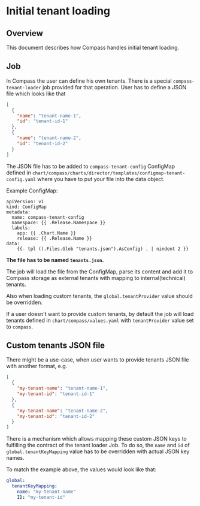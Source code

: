 # Initial tenant loading

## Overview
This document describes how Compass handles initial tenant loading.

## Job

In Compass the user can define his own tenants. There is a special `compass-tenant-loader` job provided for that operation. User has to define a JSON file which looks like that
```json
[
  {
    "name": "tenant-name-1",
    "id": "tenant-id-1"
  },
  {
    "name": "tenant-name-2",
    "id": "tenant-id-2"
  }
]
```
The JSON file has to be added to `compass-tenant-config` ConfigMap defined in `chart/compass/charts/director/templates/configmap-tenant-config.yaml` where you have to put your file into the data object.

Example ConfigMap:
```helmyaml
apiVersion: v1
kind: ConfigMap
metadata:
  name: compass-tenant-config
  namespace: {{ .Release.Namespace }}
  labels:
    app: {{ .Chart.Name }}
    release: {{ .Release.Name }}
data:
    {{- tpl ((.Files.Glob "tenants.json").AsConfig) . | nindent 2 }}
```

**The file has to be named `tenants.json`.**

The job will load the file from the ConfigMap, parse its content and add it to Compass storage as external tenants with mapping to internal(technical) tenants.

Also when loading custom tenants, the `global.tenantProvider` value should be overridden.
 
If a user doesn't want to provide custom tenants, by default the job will load tenants defined in `chart/compass/values.yaml` with `tenantProvider` value set to `compass`.

## Custom tenants JSON file
There might be a use-case, when user wants to provide tenants JSON file with another format, e.g.
```json
[
  {
    "my-tenant-name": "tenant-name-1",
    "my-tenant-id": "tenant-id-1"
  },
  {
    "my-tenant-name": "tenant-name-2",
    "my-tenant-id": "tenant-id-2"
  }
]
```

There is a mechanism which allows mapping these custom JSON keys to fulfilling the contract of the tenant loader Job.
To do so, the `name` and `id` of `global.tenantKeyMapping` value has to be overridden with actual JSON key names.

To match the example above, the values would look like that:
```yaml
global:
  tenantKeyMapping:
    name: "my-tenant-name"
    ID: "my-tenant-id"
```
